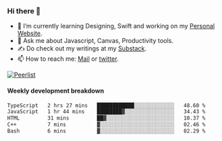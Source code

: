 ### Hi there 👋

- 🌱 I’m currently learning Designing, Swift and working on my [Personal Website](https://kvaishak.com/).
- 💬 Ask me about Javascript, Canvas,  Productivity tools. 
- :writing_hand: Do check out my writings at my [Substack](https://kvaishak.substack.com/).
- 📫 How to reach me: [Mail](mailto:vaishak.kaippanchery@gmail.com) or [twitter](https://twitter.com/kvaishack).

[![Peerlist](https://github-readme-badge.peerlist.io/api/vaishak)](https://peerlist.io/vaishak)

#### Weekly development breakdown

<!--START_SECTION:waka-->

```txt
TypeScript   2 hrs 27 mins   ████████████░░░░░░░░░░░░░   48.60 %
JavaScript   1 hr 44 mins    ████████▓░░░░░░░░░░░░░░░░   34.43 %
HTML         31 mins         ██▓░░░░░░░░░░░░░░░░░░░░░░   10.37 %
C++          7 mins          ▓░░░░░░░░░░░░░░░░░░░░░░░░   02.46 %
Bash         6 mins          ▓░░░░░░░░░░░░░░░░░░░░░░░░   02.29 %
```

<!--END_SECTION:waka-->
